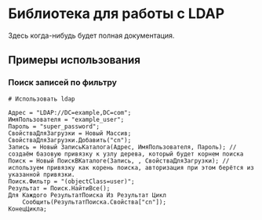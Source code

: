 # Библиотека для работы с LDAP

Здесь когда-нибудь будет полная документация.

## Примеры использования

### Поиск записей по фильтру

```bsl
# Использовать ldap

Адрес = "LDAP://DC=example,DC=com";
ИмяПользователя = "example_user";
Пароль = "super_password";
СвойстваДляЗагрузки = Новый Массив;
СвойстваДляЗагрузки.Добавить("cn");
Запись = Новый ЗаписьКаталога(Адрес, ИмяПользователя, Пароль); // создаём базовую привязку к узлу дерева, который будет корнем поиска
Поиск = Новый ПоискВКаталоге(Запись, , СвойстваДляЗагрузки); // используем привязку как корень поиска, авторизация при этом берётся из указанной привязки.
Поиск.Фильтр = "(objectClass=user)";
Результат = Поиск.НайтиВсе();
Для Каждого РезультатПоиска Из Результат Цикл
    Сообщить(РезультатПоиска.Свойства["cn"]);
КонецЦикла;
```
